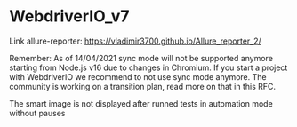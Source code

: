 # WebdriverIO_v7

Link allure-reporter: https://vladimir3700.github.io/Allure_reporter_2/

Remember: As of 14/04/2021 sync mode will not be supported anymore starting from Node.js v16 due to changes in Chromium. If you start a project with WebdriverIO we recommend 
to not use sync mode anymore. The community is working on a transition plan, read more on that in this RFC.

The smart image is not displayed after runned tests in automation mode without pauses
